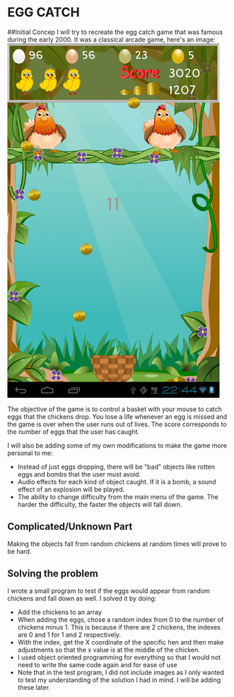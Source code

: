 # EGG CATCH

##Initial Concep
I will try to recreate the egg catch game that was famous during the early 2000. It was a classical arcade game, here's an image:
![](egg_catch.png)

The objective of the game is to control a basket with your mouse to catch eggs that the chickens drop. You lose a life whenever an egg is missed and the game is over when the user runs out of lives. The score corresponds to the number of eggs that the user has caught.

I will also be adding some of my own modifications to make the game more personal to me:
<ul>
  <li>Instead of just eggs dropping, there will be "bad" objects like rotten eggs and bombs that the user must avoid.</li>
  <li>Audio effects for each kind of object caught. If it is a bomb, a sound effect of an explosion will be played.</li>
  <li>The ability to change difficulty from the main menu of the game. The harder the difficulty, the faster the objects will fall down.</li>
</ul>

## Complicated/Unknown Part
Making the objects fall from random chickens at random times will prove to be hard. 

## Solving the problem
I wrote a small program to test if the eggs would appear from random chickens and fall down as well. I solved it by doing:
<ul>
  <li>Add the chickens to an array </li>
  <li>When adding the eggs, chose a random index from 0 to the number of chickens minus 1. This is because if there are 2 chickens, the indexes are 0 and 1 for 1 and 2 respectively.</li>
  <li>With the index, get the X coordinate of the specific hen and then make adjustments so that the x value is at the middle of the chicken.</li>
  <li>I used object oriented programming for everything so that I would not need to write the same code again and for ease of use </li>
  <li>Note that in the test program, I did not include images as I only wanted to test my understanding of the solution I had in mind. I will be adding these later. </li>
</ul>
